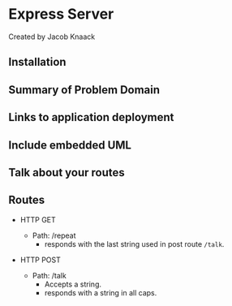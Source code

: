 # Express Server

Created by Jacob Knaack

## Installation

## Summary of Problem Domain

## Links to application deployment

## Include embedded UML

## Talk about your routes

## Routes

* HTTP GET
  * Path: /repeat
    * responds with the last string used in post route `/talk`.

* HTTP POST
  * Path: /talk
    * Accepts a string.
    * responds with a string in all caps.